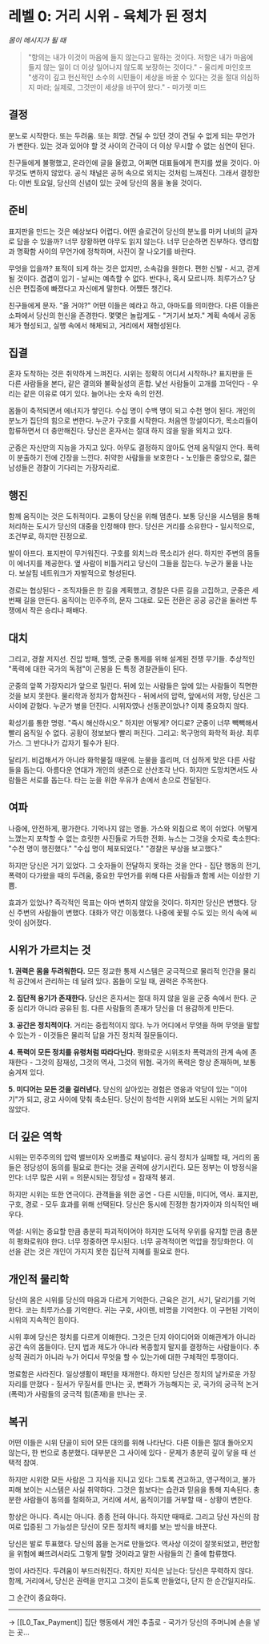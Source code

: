 # 레벨 0: 거리 시위 - 육체가 된 정치
*몸이 메시지가 될 때*

> "항의는 내가 이것이 마음에 들지 않는다고 말하는 것이다. 저항은 내가 마음에 들지 않는 일이 더 이상 일어나지 않도록 보장하는 것이다." - 울리케 마인호프  
> "생각이 깊고 헌신적인 소수의 시민들이 세상을 바꿀 수 있다는 것을 절대 의심하지 마라; 실제로, 그것만이 세상을 바꾸어 왔다." - 마가렛 미드

## 결정

분노로 시작한다. 또는 두려움. 또는 희망. 견딜 수 있던 것이 견딜 수 없게 되는 무언가가 변한다. 있는 것과 있어야 할 것 사이의 간극이 더 이상 무시할 수 없는 심연이 된다.

친구들에게 불평했고, 온라인에 글을 올렸고, 어쩌면 대표들에게 편지를 썼을 것이다. 아무것도 변하지 않았다. 공식 채널은 공허 속으로 외치는 것처럼 느껴진다. 그래서 결정한다: 이번 토요일, 당신의 신념이 있는 곳에 당신의 몸을 놓을 것이다.

## 준비

표지판을 만드는 것은 예상보다 어렵다. 어떤 슬로건이 당신의 분노를 마커 너비의 글자로 담을 수 있을까? 너무 장황하면 아무도 읽지 않는다. 너무 단순하면 진부하다. 영리함과 명확함 사이의 무언가에 정착하며, 사진이 잘 나오기를 바란다.

무엇을 입을까? 표적이 되게 하는 것은 없지만, 소속감을 원한다. 편한 신발 - 서고, 걷게 될 것이다. 겹겹이 입기 - 날씨는 예측할 수 없다. 반다나, 혹시 모르니까. 최루가스? 당신은 편집증에 빠졌다고 자신에게 말한다. 어쨌든 챙긴다.

친구들에게 문자. "올 거야?" 어떤 이들은 예라고 하고, 아마도를 의미한다. 다른 이들은 소파에서 당신의 헌신을 존경한다. 몇몇은 놀랍게도 - "거기서 보자." 계획 속에서 공동체가 형성되고, 실행 속에서 해체되고, 거리에서 재형성된다.

## 집결

혼자 도착하는 것은 취약하게 느껴진다. 시위는 정확히 어디서 시작하나? 표지판을 든 다른 사람들을 본다, 같은 결의와 불확실성의 혼합. 낯선 사람들이 고개를 끄덕인다 - 우리는 같은 이유로 여기 있다. 늘어나는 숫자 속의 안전.

몸들이 축적되면서 에너지가 쌓인다. 수십 명이 수백 명이 되고 수천 명이 된다. 개인의 분노가 집단의 힘으로 변한다. 누군가 구호를 시작한다. 처음엔 망설이다가, 목소리들이 합류하면서 더 충만해진다. 당신은 혼자서는 절대 하지 않을 말을 외치고 있다.

군중은 자신만의 지능을 가지고 있다. 아무도 결정하지 않아도 언제 움직일지 안다. 폭력이 분출하기 전에 긴장을 느낀다. 취약한 사람들을 보호한다 - 노인들은 중앙으로, 젊은 남성들은 경찰이 기다리는 가장자리로.

## 행진

함께 움직이는 것은 도취적이다. 교통이 당신을 위해 멈춘다. 보통 당신을 시스템을 통해 처리하는 도시가 당신의 대중을 인정해야 한다. 당신은 거리를 소유한다 - 일시적으로, 조건부로, 하지만 진정으로.

발이 아프다. 표지판이 무거워진다. 구호를 외치느라 목소리가 쉰다. 하지만 주변의 몸들이 에너지를 제공한다. 옆 사람이 비틀거리고 당신이 그들을 잡는다. 누군가 물을 나눈다. 보살핌 네트워크가 자발적으로 형성된다.

경로는 협상된다 - 조직자들은 한 길을 계획했고, 경찰은 다른 길을 고집하고, 군중은 세 번째 길을 만든다. 움직이는 민주주의, 문자 그대로. 모든 전환은 공공 공간을 둘러싼 투쟁에서 작은 승리나 패배다.

## 대치

그리고, 경찰 저지선. 진압 방패, 헬멧, 군중 통제를 위해 설계된 전쟁 무기들. 추상적인 "폭력에 대한 국가의 독점"이 곤봉을 든 특정 경찰관들이 된다.

군중의 앞쪽 가장자리가 앞으로 밀린다. 뒤에 있는 사람들은 앞에 있는 사람들이 직면한 것을 보지 못한다. 물리학과 정치가 합쳐진다 - 뒤에서의 압력, 앞에서의 저항, 당신은 그 사이에 갇혔다. 누군가 병을 던진다. 시위자였나 선동꾼이었나? 이제 중요하지 않다.

확성기를 통한 명령. "즉시 해산하시오." 하지만 어떻게? 어디로? 군중이 너무 빽빽해서 빨리 움직일 수 없다. 공황이 정보보다 빨리 퍼진다. 그리고: 목구멍의 화학적 화상. 최루가스. 그 반다나가 갑자기 필수가 된다.

달리기. 비겁해서가 아니라 화학물질 때문에. 눈물을 흘리며, 더 심하게 맞은 다른 사람들을 돕는다. 아름다운 연대가 개인의 생존으로 산산조각 난다. 하지만 도망치면서도 사람들은 서로를 돕는다. 타는 눈을 위한 우유가 손에서 손으로 전달된다.

## 여파

나중에, 안전하게, 평가한다. 기억나지 않는 멍들. 가스와 외침으로 목이 쉬었다. 어떻게 느꼈는지 포착할 수 없는 흐릿한 사진들로 가득한 전화. 뉴스는 그것을 숫자로 축소한다: "수천 명이 행진했다." "수십 명이 체포되었다." "경찰은 부상을 보고했다."

하지만 당신은 거기 있었다. 그 숫자들이 전달하지 못하는 것을 안다 - 집단 행동의 전기, 폭력이 다가왔을 때의 두려움, 중요한 무언가를 위해 다른 사람들과 함께 서는 이상한 기쁨.

효과가 있었나? 즉각적인 목표는 아마 변하지 않았을 것이다. 하지만 당신은 변했다. 당신 주변의 사람들이 변했다. 대화가 약간 이동했다. 나중에 꽃필 수도 있는 의식 속에 씨앗이 심어졌다.

## 시위가 가르치는 것

**1. 권력은 몸을 두려워한다.** 모든 정교한 통제 시스템은 궁극적으로 물리적 인간을 물리적 공간에서 관리하는 데 달려 있다. 몸들이 모일 때, 권력은 주목한다.

**2. 집단적 용기가 존재한다.** 당신은 혼자서는 절대 하지 않을 일을 군중 속에서 한다. 군중 심리가 아니라 공유된 힘. 다른 사람들의 존재가 당신을 더 용감하게 만든다.

**3. 공간은 정치적이다.** 거리는 중립적이지 않다. 누가 어디에서 무엇을 하며 무엇을 말할 수 있는가 - 이것들은 물리적 답을 가진 정치적 질문들이다.

**4. 폭력이 모든 정치를 유령처럼 따라다닌다.** 평화로운 시위조차 폭력과의 관계 속에 존재한다 - 그것의 잠재성, 그것의 역사, 그것의 위협. 국가의 폭력은 항상 존재하며, 보통 숨겨져 있다.

**5. 미디어는 모든 것을 걸러낸다.** 당신의 살아있는 경험은 영웅과 악당이 있는 "이야기"가 되고, 광고 사이에 맞춰 축소된다. 당신이 참석한 시위와 보도된 시위는 거의 닮지 않았다.

## 더 깊은 역학

시위는 민주주의의 압력 밸브이자 오버플로 채널이다. 공식 정치가 실패할 때, 거리의 몸들은 정당성이 동의를 필요로 한다는 것을 권력에 상기시킨다. 모든 정부는 이 방정식을 안다: 너무 많은 시위 = 의문시되는 정당성 = 잠재적 붕괴.

하지만 시위는 또한 연극이다. 관객들을 위한 공연 - 다른 시민들, 미디어, 역사. 표지판, 구호, 경로 - 모두 효과를 위해 선택된다. 당신은 동시에 진정한 참가자이자 의식적인 배우다.

역설: 시위는 중요할 만큼 충분히 파괴적이어야 하지만 도덕적 우위를 유지할 만큼 충분히 평화로워야 한다. 너무 정중하면 무시된다. 너무 공격적이면 억압을 정당화한다. 이 선을 걷는 것은 개인이 가지지 못한 집단적 지혜를 필요로 한다.

## 개인적 물리학

당신의 몸은 시위를 당신의 마음과 다르게 기억한다. 근육은 걷기, 서기, 달리기를 기억한다. 코는 최루가스를 기억한다. 귀는 구호, 사이렌, 비명을 기억한다. 이 구현된 기억이 시위의 지속적인 힘이다.

시위 후에 당신은 정치를 다르게 이해한다. 그것은 단지 아이디어와 이해관계가 아니라 공간 속의 몸들이다. 단지 법과 제도가 아니라 복종할지 말지를 결정하는 사람들이다. 추상적 권리가 아니라 누가 어디서 무엇을 할 수 있는가에 대한 구체적인 투쟁이다.

명료함은 사라진다. 일상생활이 패턴을 재개한다. 하지만 당신은 정치의 날카로운 가장자리를 만졌다 - 질서가 무질서를 만나는 곳, 변화가 가능해지는 곳, 국가의 궁극적 논거(폭력)가 사람들의 궁극적 힘(존재)을 만나는 곳.

## 복귀

어떤 이들은 시위 단골이 되어 모든 대의를 위해 나타난다. 다른 이들은 절대 돌아오지 않는다, 한 번으로 충분했다. 대부분은 그 사이에 있다 - 문제가 충분히 깊이 닿을 때 선택적 참여.

하지만 시위한 모든 사람은 그 지식을 지니고 있다: 그토록 견고하고, 영구적이고, 불가피해 보이는 시스템은 사실 취약하다. 그것은 힘보다는 습관과 믿음을 통해 지속된다. 충분한 사람들이 동의를 철회하고, 거리에 서서, 움직이기를 거부할 때 - 상황이 변한다.

항상은 아니다. 즉시는 아니다. 종종 전혀 아니다. 하지만 때때로. 그리고 당신 자신의 참여로 입증된 그 가능성은 당신이 모든 정치적 배치를 보는 방식을 바꾼다.

당신은 발로 투표했다. 당신의 몸을 논거로 만들었다. 역사상 이것이 잘못되었고, 편안함을 위험에 빠뜨려서라도 그렇게 말할 것이라고 말한 사람들의 긴 줄에 합류했다.

멍이 사라진다. 두려움이 부드러워진다. 하지만 지식은 남는다: 당신은 무력하지 않다. 함께, 거리에서, 당신은 권력을 만지고 그것이 듣도록 만들었다, 단지 한 순간일지라도.

그 순간이 중요하다.

---

→ [[L0_Tax_Payment]] 집단 행동에서 개인 추출로 - 국가가 당신의 주머니에 손을 넣는 곳...